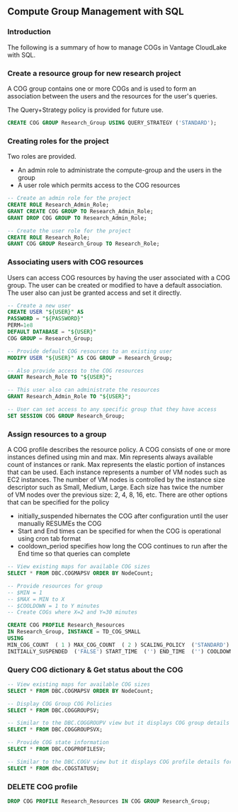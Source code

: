 ## Compute Group Management with SQL

### Introduction

The following is a summary of how to manage COGs in Vantage CloudLake with SQL.


### Create a resource group for new research project

A COG group contains one or more COGs and is used to form an association between the users and the resources for the user's queries.

The Query+Strategy policy is provided for future use.

```sql
CREATE COG GROUP Research_Group USING QUERY_STRATEGY ('STANDARD');
```

### Creating roles for the project

Two roles are provided. 
* An admin role to administrate the compute-group and the users in the group
* A user role which permits access to the COG resources


```sql
-- Create an admin role for the project
CREATE ROLE Research_Admin_Role;
GRANT CREATE COG GROUP TO Research_Admin_Role;
GRANT DROP COG GROUP TO Research_Admin_Role;

-- Create the user role for the project
CREATE ROLE Research_Role;
GRANT COG GROUP Research_Group TO Research_Role;
```

### Associating users with COG resources

Users can access COG resources by having the user associated with a COG group.
The user can be created or modified to have a default association.
The user also can just be granted access and set it directly.

```sql
-- Create a new user
CREATE USER "${USER}" AS 
PASSWORD = "${PASSWORD}"
PERM=1e8
DEFAULT DATABASE = "${USER}"
COG GROUP = Research_Group;

-- Provide default COG resources to an existing user
MODIFY USER "${USER}" AS COG GROUP = Research_Group;

-- Also provide access to the COG resources
GRANT Research_Role TO "${USER}";

-- This user also can administrate the resources
GRANT Research_Admin_Role TO "${USER}";

-- User can set access to any specific group that they have access
SET SESSION COG GROUP Research_Group;
```

### Assign resources to a group

A COG profile describes the resource policy.
A COG consists of one or more instances defined using min and max.
Min represents always available count of instances or rank.
Max represents the elastic portion of instances that can be used.
Each instance represents a number of VM nodes such as EC2 instances. 
The number of VM nodes is controlled by the instance size descriptor such as Small, Medium, Large.
Each size has twice the number of VM nodes over the previous size: 2, 4, 8, 16, etc.
There are other options that can be specified for the policy
* initially_suspended hibernates the COG after configuration until the user manually RESUMEs the COG
* Start and End times can be specified for when the COG is operational using cron tab format
* cooldown_period specifies how long the COG continues to run after the End time so that queries can complete

```sql
-- View existing maps for available COG sizes
SELECT * FROM DBC.COGMAPSV ORDER BY NodeCount;

-- Provide resources for group
-- $MIN = 1
-- $MAX = MIN to X
-- $COOLDOWN = 1 to Y minutes
-- Create COGs where X=2 and Y=30 minutes

CREATE COG PROFILE Research_Resources
IN Research_Group, INSTANCE = TD_COG_SMALL
USING
MIN_COG_COUNT  ( 1 ) MAX_COG_COUNT  ( 2 ) SCALING_POLICY  ('STANDARD') INSTANCE_TYPE  ('STANDARD') 
INITIALLY_SUSPENDED  ('FALSE') START_TIME  ('') END_TIME  ('') COOLDOWN_PERIOD  ( 30 );
```

### Query COG dictionary & Get status about the COG
 
```sql 
-- View existing maps for available COG sizes
SELECT * FROM DBC.COGMAPSV ORDER BY NodeCount;

-- Display COG Group COG Policies
SELECT * FROM DBC.COGGROUPSV;

-- Similar to the DBC.COGGROUPV view but it displays COG group details for COG groups to which the user has access
SELECT * FROM DBC.COGGROUPSVX;

-- Provide COG state information
SELECT * FROM DBC.COGPROFILESV;

-- Similar to the DBC.COGV view but it displays COG profile details for COG profiles to which the user has access.
SELECT * FROM dbc.COGSTATUSV;
```

### DELETE COG profile

```sql
DROP COG PROFILE Research_Resources IN COG GROUP Research_Group;
```